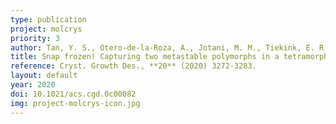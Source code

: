 ```yaml
---
type: publication
project: molcrys
priority: 3
author: Tan, Y. S., Otero-de-la-Roza, A., Jotani, M. M., Tiekink, E. R. T.
title: Snap frozen! Capturing two metastable polymorphs in a tetramorphic one-dimensional coordination polymer constructed from cadmium, dithiophosphate, and 4-pyridinealdazine
reference: Cryst. Growth Des., **20** (2020) 3272-3283.
layout: default
year: 2020
doi: 10.1021/acs.cgd.0c00082
img: project-molcrys-icon.jpg
---
```

